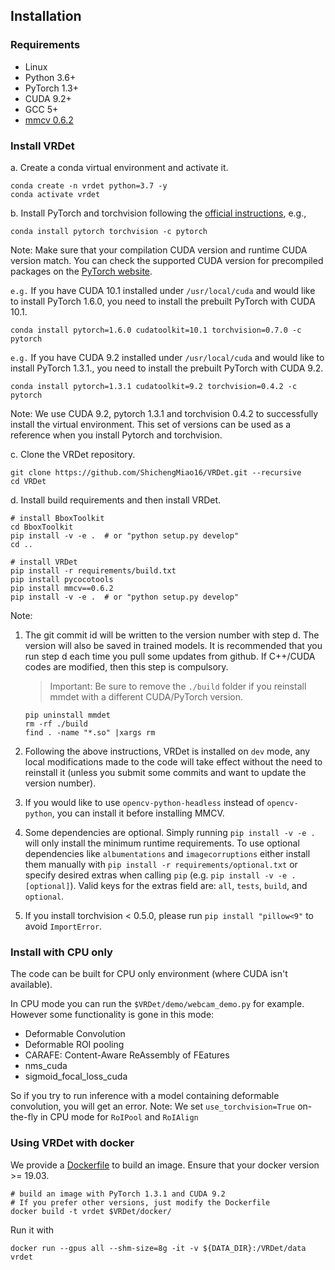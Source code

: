 ## Installation

### Requirements

- Linux
- Python 3.6+
- PyTorch 1.3+
- CUDA 9.2+
- GCC 5+
- [mmcv 0.6.2](https://github.com/open-mmlab/mmcv)

### Install VRDet

a. Create a conda virtual environment and activate it.

```shell
conda create -n vrdet python=3.7 -y
conda activate vrdet
```

b. Install PyTorch and torchvision following the [official instructions](https://pytorch.org/), e.g.,

```shell
conda install pytorch torchvision -c pytorch
```

Note: Make sure that your compilation CUDA version and runtime CUDA version match.
You can check the supported CUDA version for precompiled packages on the [PyTorch website](https://pytorch.org/).

`e.g.` If you have CUDA 10.1 installed under `/usr/local/cuda` and would like to install
PyTorch 1.6.0, you need to install the prebuilt PyTorch with CUDA 10.1.

```shell
conda install pytorch=1.6.0 cudatoolkit=10.1 torchvision=0.7.0 -c pytorch
```

`e.g.` If you have CUDA 9.2 installed under `/usr/local/cuda` and would like to install
PyTorch 1.3.1., you need to install the prebuilt PyTorch with CUDA 9.2.

```shell
conda install pytorch=1.3.1 cudatoolkit=9.2 torchvision=0.4.2 -c pytorch
```

Note: We use CUDA 9.2, pytorch 1.3.1 and torchvision 0.4.2 to successfully install the virtual environment. 
This set of versions can be used as a reference when you install Pytorch and torchvision.

c. Clone the VRDet repository.

```shell
git clone https://github.com/ShichengMiao16/VRDet.git --recursive
cd VRDet
```

d. Install build requirements and then install VRDet.

```shell
# install BboxToolkit
cd BboxToolkit
pip install -v -e .  # or "python setup.py develop"
cd ..

# install VRDet
pip install -r requirements/build.txt
pip install pycocotools
pip install mmcv==0.6.2
pip install -v -e .  # or "python setup.py develop"
```

Note:

1. The git commit id will be written to the version number with step d. The version will also be saved in trained models.
It is recommended that you run step d each time you pull some updates from github. If C++/CUDA codes are modified, then this step is compulsory.

    > Important: Be sure to remove the `./build` folder if you reinstall mmdet with a different CUDA/PyTorch version.

    ```shell
    pip uninstall mmdet
    rm -rf ./build
    find . -name "*.so" |xargs rm
    ```

2. Following the above instructions, VRDet is installed on `dev` mode, any local modifications made to the code will take effect without the need to reinstall it (unless you submit some commits and want to update the version number).

3. If you would like to use `opencv-python-headless` instead of `opencv-python`,
you can install it before installing MMCV.

4. Some dependencies are optional. Simply running `pip install -v -e .` will only install the minimum runtime requirements. To use optional dependencies like `albumentations` and `imagecorruptions` either install them manually with `pip install -r requirements/optional.txt` or specify desired extras when calling `pip` (e.g. `pip install -v -e .[optional]`). Valid keys for the extras field are: `all`, `tests`, `build`, and `optional`.

5. If you install torchvision < 0.5.0, please run `pip install "pillow<9"` to avoid `ImportError`.

### Install with CPU only
The code can be built for CPU only environment (where CUDA isn't available).

In CPU mode you can run the `$VRDet/demo/webcam_demo.py` for example.
However some functionality is gone in this mode:

- Deformable Convolution
- Deformable ROI pooling
- CARAFE: Content-Aware ReAssembly of FEatures
- nms_cuda
- sigmoid_focal_loss_cuda

So if you try to run inference with a model containing deformable convolution, you will get an error.
Note: We set `use_torchvision=True` on-the-fly in CPU mode for `RoIPool` and `RoIAlign`

### Using VRDet with docker
We provide a [Dockerfile](../docker/Dockerfile) to build an image. Ensure that your docker version >= 19.03.

```shell
# build an image with PyTorch 1.3.1 and CUDA 9.2
# If you prefer other versions, just modify the Dockerfile
docker build -t vrdet $VRDet/docker/
```

Run it with
```shell
docker run --gpus all --shm-size=8g -it -v ${DATA_DIR}:/VRDet/data vrdet
```